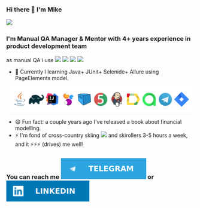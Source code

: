 ### Hi there 👋 I'm Mike 
<img src="https://github-readme-stats.vercel.app/api?username=QAtester-MM">

### I'm Manual QA Manager & Mentor with 4+ years experience in product development team
as manual QA i use
<img src="https://img.shields.io/badge/Postman-FF6C37?style=for-the-badge&logo=Postman&logoColor=white"> <img src="https://img.shields.io/badge/Swagger-85EA2D?style=for-the-badge&logo=Swagger&logoColor=white"> <img src="https://img.shields.io/badge/rabbitmq-%23FF6600.svg?&style=for-the-badge&logo=rabbitmq&logoColor=white"> <img src="https://img.shields.io/badge/PostgreSQL-316192?style=for-the-badge&logo=postgresql&logoColor=white">


- 🌱 Currently I learning 
          Java+
          JUnit+
          Selenide+
          Allure
          using PageElements model.  
<img align width="630px" src="https://github.com/QAtester-MM/QAtester-MM/blob/7052074cb1840239b637d77773086a5b3c10555a/%D0%B8%D0%BA%D0%BE%D0%BD%D0%BA%D0%B8%20%D0%B4%D0%BB%D1%8F%20github%20.png?raw=true">

- 😄 Fun fact: a couple years ago I've released a book about financial modelling.
- ⚡ I'm fond of cross-country skiing <img align width="23px" src ="https://github.githubassets.com/images/icons/emoji/unicode/1f3bf.png?v8" /> and skirollers 3-5 hours a week, and it ⚡⚡⚡ (drives) me well!

### You can reach me [<img src ="https://github.com/QAtester-MM/QAtester-MM/blob/main/Telega.svg" />][tg] or [<img src ="https://github.com/QAtester-MM/QAtester-MM/blob/main/LinkIn.svg" />][linkin] 

[tg]: https://www.t.me/strategyday
[linkin]:https://www.linkedin.com/in/mikhail-morozov-ai/
[habr]:https://career.habr.com/qatester

<!--
**QAtester-MM/QAtester-MM** is a ✨ _special_ ✨ repository because its `README.md` (this file) appears on your GitHub profile.

Here are some ideas to get you started:

- 🔭 I’m currently working on ...
- 🌱 I’m currently learning Java+JUnit+Selenide with PageElements model
- 👯 I’m looking to collaborate on ...
- 🤔 I’m looking for help with ...
- 💬 Ask me about ...
- 📫 How to reach me: ...
- 😄 Pronouns: ...
- ⚡ Fun fact: ...
###  find more info about me here here [<img align width="70px" src ="https://raw.githubusercontent.com/QAtester-MM/QAtester-MM/main/habrlogo.webp" />][habr]
-->
